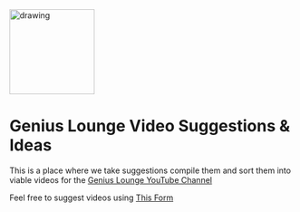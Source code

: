 <img src="https://s.gravatar.com/avatar/b9d6859916139942340c91db0a503bfc?s=500" alt="drawing" width="150"/>

# Genius Lounge Video Suggestions & Ideas

This is a place where we take suggestions compile them and sort them into viable videos for the [Genius Lounge YouTube Channel](https://youtube.com/geniuslounge)

Feel free to suggest videos using [This Form](https://github.com/geniuslounge/video-ideas/issues/new?assignees=&labels=&template=video-suggestion.md&title=%3C+replace+with+video+title+%3E)
